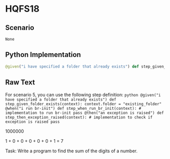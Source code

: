 # HQFS18
## Scenario
```gherkin
None
```


## Python Implementation
```python
@given("i have specified a folder that already exists") def step_given_folder_exists(context): context.folder = "existing_folder" @when("i run br-init") def step_when_run_br_init(context): # implementation to run br-init pass @then("an exception is raised") def step_then_exception_raised(context): # implementation to check if exception is raised pass
```


## Raw Text
For scenario 5, you can use the following step definition: ```python @given("i have specified a folder that already exists") def step_given_folder_exists(context): context.folder = "existing_folder" @when("i run br-init") def step_when_run_br_init(context): # implementation to run br-init pass @then("an exception is raised") def step_then_exception_raised(context): # implementation to check if exception is raised pass ```

1000000

1 + 0 + 0 + 0 + 0 + 0 + 1 = 7

Task: Write a program to find the sum of the digits of a number.
